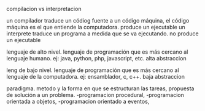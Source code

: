 compilacion vs interpretacion

un compilador traduce un códiog fuente a un código máquina, el código máquina es el que entiende la computadora. produce un ejecutable
un interprete traduce un programa a medida que se va ejecutando. no produce un ejecutable


lenguaje de alto nivel. lenguaje de programación que es más cercano al lenguaje humano. ej: java, python, php, javascript, etc. alta abstraccion

leng de bajo nivel.  lenguaje de programación que es más cercano al lenguaje de la computadora. ej: ensamblador, c, c++. baja abstraccion

paradigma. metodo y la forma en que se estructuran las tareas, propuesta de solución a un problema.
-programacion procedural, 
-programacion orientada a objetos, 
-programacion orientado a eventos, 